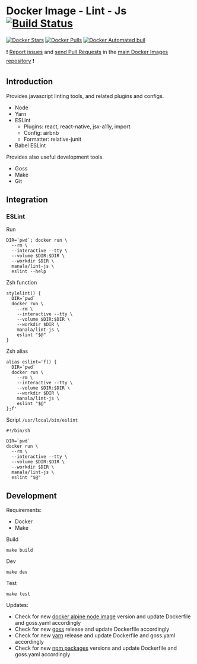 # Docker Image - Lint - Js [![Build Status](https://travis-ci.org/manala/docker-image-lint-js.svg?branch=master)](https://travis-ci.org/manala/docker-image-lint-js)

[![Docker Stars](https://img.shields.io/docker/stars/manala/lint-js.svg)]()
[![Docker Pulls](https://img.shields.io/docker/pulls/manala/lint-js.svg)]()
[![Docker Automated buil](https://img.shields.io/docker/automated/manala/lint-js.svg)]()

:exclamation: [Report issues](https://github.com/manala/docker-images/issues) and [send Pull Requests](https://github.com/manala/docker-images/pulls) in the [main Docker Images repository](https://github.com/manala/docker-images) :exclamation:

## Introduction

Provides javascript linting tools, and related plugins and configs.

- Node
- Yarn
- ESLint
  - Plugins: react, react-native, jsx-a11y, import
  - Config: airbnb
  - Formatter: relative-junit
- Babel ESLint

Provides also useful development tools.

- Goss
- Make
- Git

## Integration

### ESLint

Run
```
DIR=`pwd`; docker run \
  --rm \
  --interactive --tty \
  --volume $DIR:$DIR \
  --workdir $DIR \
  manala/lint-js \
  eslint --help
```

Zsh function
```
stylelint() {
  DIR=`pwd`
  docker run \
    --rm \
    --interactive --tty \
    --volume $DIR:$DIR \
    --workdir $DIR \
    manala/lint-js \
    eslint "$@"
}
```

Zsh alias
```
alias eslint='f() {
  DIR=`pwd`
  docker run \
    --rm \
    --interactive --tty \
    --volume $DIR:$DIR \
    --workdir $DIR \
    manala/lint-js \
    eslint "$@"
};f'
```

Script `/usr/local/bin/eslint`
```
#!/bin/sh

DIR=`pwd`
docker run \
  --rm \
  --interactive --tty \
  --volume $DIR:$DIR \
  --workdir $DIR \
  manala/lint-js \
  eslint "$@"

```

## Development

Requirements:
- Docker
- Make

Build
```
make build
```

Dev
```
make dev
```

Test
```
make test
```

Updates:
- Check for new [docker alpine node image](https://hub.docker.com/_/node) version and update Dockerfile and goss.yaml accordingly
- Check for new [goss](https://github.com/aelsabbahy/goss/releases) release and update Dockerfile accordingly
- Check for new [yarn](https://github.com/yarnpkg/yarn/releases) release and update Dockerfile and goss.yaml accordingly
- Check for new [npm packages](https://www.npmjs.com/) versions and update Dockerfile and goss.yaml accordingly
